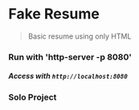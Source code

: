# Fake Resume
> Basic resume using only HTML

### Run with 'http-server -p 8080'  
##### Access with `http://localhost:8080`

### Solo Project